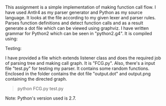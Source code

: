 This assignment is a simple implementation of making function call flow. I have used Antlr4 as my parser generator and Python as my source language. It looks at the file according to my given lexer and parser rules. Parses function definitions and detect function calls and as a result generate a dot file which can be viewed using graphviz. I have written grammar for Python2 which can be seen in "python2.g4". It is compiled using:

Testing:

I have provided a file which extends listener class and does the required job of parsing tree and making call graph. It is "FCG.py". Also, there's a input file "test.py" for testing my parser. It contains some random functions. Enclosed in the folder contains the dot file "output.dot" and output.png containing the directed graph.

> python FCG.py test.py 

Note: Python's version used is 2.7.


